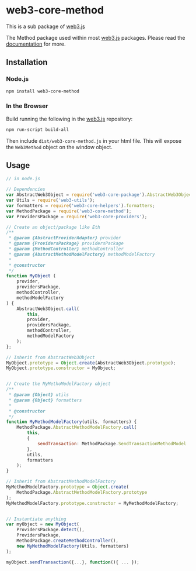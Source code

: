 # web3-core-method

This is a sub package of [web3.js][repo]

The Method package used within most [web3.js][repo] packages.
Please read the [documentation][docs] for more.

## Installation

### Node.js

```bash
npm install web3-core-method
```

### In the Browser

Build running the following in the [web3.js][repo] repository:

```bash
npm run-script build-all
```

Then include `dist/web3-core-method.js` in your html file.
This will expose the `Web3Method` object on the window object.


## Usage

```js
// in node.js

// Dependencies
var AbstractWeb3Object = require('web3-core-package').AbstractWeb3Object;
var Utils = require('web3-utils');
var formatters = require('web3-core-helpers').formatters;
var MethodPackage = require('web3-core-method');
var ProvidersPackage = require('web3-core-providers');

// Create an object/package like Eth
/**
 * @param {AbstractProviderAdapter} provider
 * @param {ProvidersPackage} providersPackage
 * @param {MethodController} methodController
 * @param {AbstractMethodModelFactory} methodModelFactory
 * 
 * @constructor
 */
function MyObject (
    provider,
    providersPackage,
    methodController,
    methodModelFactory
) {
    AbstractWeb3Object.call(
        this,
        provider,
        providersPackage,
        methodController,
        methodModelFactory
    );
};

// Inherit from AbstractWeb3Object
MyObject.prototype = Object.create(AbstractWeb3Object.prototype);
MyObject.prototype.constructor = MyObject;


// Create the MyMethoModelFactory object
/**
 * @param {Object} utils
 * @param {Object} formatters
 * 
 * @constructor
 */
function MyMethodModelFactory(utils, formatters) {
    MethodPackage.AbstractMethodModelFactory.call(
        this,
        {
            sendTransaction: MethodPackage.SendTransactionMethodModel
        },
        utils,
        formatters
    );
}

// Inherit from AbstractMethodModelFactory
MyMethodModelFactory.prototype = Object.create(
    MethodPackage.AbstractMethodModelFactory.prototype
);
MyMethodModelFactory.prototype.constructor = MyMethodModelFactory;


// Instantiate anything
var myObject = new MyObject(
    ProvidersPackage.detect(), 
    ProvidersPackage, 
    MethodPackage.createMethodController(), 
    new MyMethodModelFactory(Utils, formatters)
);

myObject.sendTransaction({...}, function(){ ... });
```


[docs]: http://web3js.readthedocs.io/en/1.0/
[repo]: https://github.com/ethereum/web3.js


